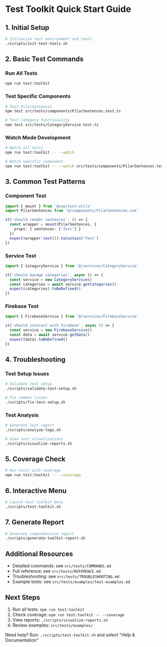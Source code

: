 # Test Toolkit Quick Start Guide

## 1. Initial Setup
```bash
# Initialize test environment and tools
./scripts/init-test-tools.sh
```

## 2. Basic Test Commands

### Run All Tests
```bash
npm run test:toolkit
```

### Test Specific Components
```bash
# Test PilarSentences
npm test src/tests/components/PilarSentences.test.ts

# Test Category functionality
npm test src/tests/CategoryService.test.ts
```

### Watch Mode Development
```bash
# Watch all tests
npm run test:toolkit -- --watch

# Watch specific component
npm run test:toolkit -- --watch src/tests/components/PilarSentences.test.ts
```

## 3. Common Test Patterns

### Component Test
```typescript
import { mount } from '@vue/test-utils'
import PilarSentences from '@/components/PilarSentences.vue'

it('should render sentences', () => {
  const wrapper = mount(PilarSentences, {
    props: { sentences: ['Test'] }
  })
  expect(wrapper.text()).toContain('Test')
})
```

### Service Test
```typescript
import { CategoryService } from '@/services/CategoryService'

it('should manage categories', async () => {
  const service = new CategoryService()
  const categories = await service.getCategories()
  expect(categories).toBeDefined()
})
```

### Firebase Test
```typescript
import { FirebaseService } from '@/services/FirebaseService'

it('should interact with Firebase', async () => {
  const service = new FirebaseService()
  const data = await service.getData()
  expect(data).toBeDefined()
})
```

## 4. Troubleshooting

### Test Setup Issues
```bash
# Validate test setup
./scripts/validate-test-setup.sh

# Fix common issues
./scripts/fix-test-setup.sh
```

### Test Analysis
```bash
# Generate test report
./scripts/analyze-logs.sh

# View test visualizations
./scripts/visualize-reports.sh
```

## 5. Coverage Check
```bash
# Run tests with coverage
npm run test:toolkit -- --coverage
```

## 6. Interactive Menu
```bash
# Launch test toolkit menu
./scripts/test-toolkit.sh
```

## 7. Generate Report
```bash
# Generate comprehensive report
./scripts/generate-toolkit-report.sh
```

## Additional Resources

- Detailed commands: see `src/tests/COMMANDS.md`
- Full reference: see `src/tests/REFERENCE.md`
- Troubleshooting: see `src/tests/TROUBLESHOOTING.md`
- Example tests: see `src/tests/examples/test-examples.md`

## Next Steps

1. Run all tests: `npm run test:toolkit`
2. Check coverage: `npm run test:toolkit -- --coverage`
3. View reports: `./scripts/visualize-reports.sh`
4. Review examples: `src/tests/examples/`

Need help? Run: `./scripts/test-toolkit.sh` and select "Help & Documentation"
